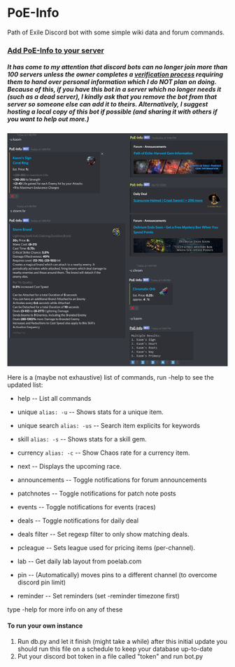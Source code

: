 # PoE-Info
Path of Exile Discord bot with some simple wiki data and forum commands.

### [Add PoE-Info to your server](https://discordapp.com/oauth2/authorize?client_id=313788924151726082&scope=bot&permissions=420928)
##### It has come to my attention that discord bots can no longer join more than 100 servers unless the owner completes a [verification process](https://blog.discordapp.com/4e6e050ab52e) requiring them to hand over personal information which I do _NOT_ plan on doing. Because of this, if you have this bot in a server which no longer needs it (such as a dead server), I kindly ask that you remove the bot from that server so someone else can add it to theirs. Alternatively, I suggest hosting a local copy of this bot if possible (and sharing it with others if you want to help out more.)
![Example Image](https://raw.githubusercontent.com/NeverDecaf/PoE-Info/master/sample.PNG)

Here is a (maybe not exhaustive) list of commands, run -help to see the updated list:
- help -- List all commands
- unique `alias: -u` -- Shows stats for a unique item.
- unique search `alias: -us` -- Search item explicits for keywords
- skill `alias: -s` --   Shows stats for a skill gem.
- currency `alias: -c` -- Show Chaos rate for a currency item.
- next     --    Displays the upcoming race.
- announcements -- Toggle notifications for forum announcements
- patchnotes  -- Toggle notifications for patch note posts
- events   -- Toggle notifications for events (races)
- deals   -- Toggle notifications for daily deal
- deals filter  -- Set regexp filter to only show matching deals.
- pcleague -- Sets league used for pricing items (per-channel).
- lab	-- Get daily lab layout from poelab.com

- pin	-- (Automatically) moves pins to a different channel (to overcome discord pin limit)
- reminder	-- Set reminders (set -reminder timezone first)

type -help <command> for more info on any of these

#### To run your own instance
1. Run db.py and let it finish (might take a while)
after this initial update you should run this file on a schedule to keep your database up-to-date
2. Put your discord bot token in a file called "token" and run bot.py
